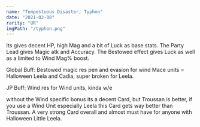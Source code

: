 ```yaml
---
name: "Tempestuous Disaster, Typhon"
date: "2021-02-08"
rarity: "UR"
imgPath: "/typhon.png"
---
```


Its gives decent HP, high Mag and a bit of Luck as base stats.
The Party Lead gives Magic atk and Accuracy.
The Bestowed effect gives Luck as well as a limited to Wind Mag% boost.

Global Buff: Bestowed magic res pen and evasion for wind Mace units = Halloween Leela and Cadia, super broken for Leela.

JP Buff: Wind res for Wind units, kinda w/e

without the Wind specific bonus its a decent Card, but Troussan is better, if you use a Wind Unit especially Leela this Card gets way better than Troussan. A very strong Card overall and almost must have for anyone with Halloween Little Leela.
